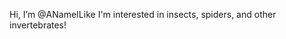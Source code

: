 Hi, I’m @ANameILike
I'm interested in insects, spiders, and other invertebrates!

<!---
ANameILike/ANameILike is a ✨ special ✨ repository because its `README.md` (this file) appears on your GitHub profile.
You can click the Preview link to take a look at your changes.
--->
